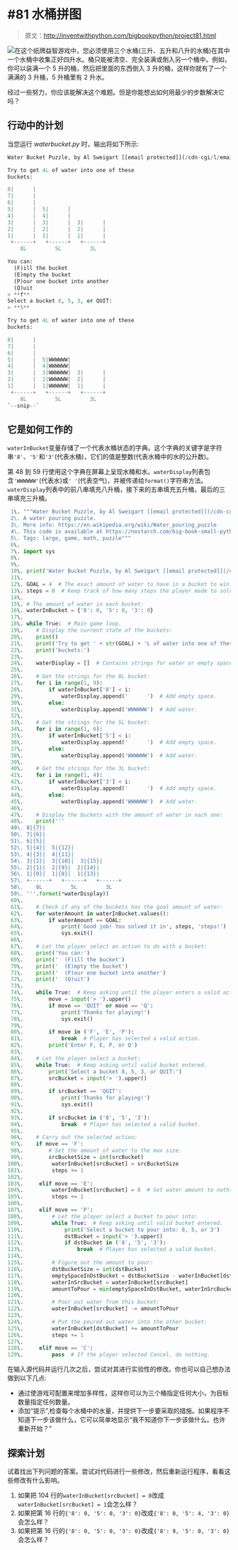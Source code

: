 # #81 水桶拼图

> 原文：<http://inventwithpython.com/bigbookpython/project81.html>

![](img/9d995d63aaead72cad01120081eb8f75.png)在这个纸牌益智游戏中，您必须使用三个水桶(三升、五升和八升的水桶)在其中一个水桶中收集正好四升水。桶只能被清空、完全装满或倒入另一个桶中。例如，你可以装满一个 5 升的桶，然后把里面的东西倒入 3 升的桶，这样你就有了一个满满的 3 升桶，5 升桶里有 2 升水。

经过一些努力，你应该能解决这个难题。但是你能想出如何用最少的步数解决它吗？

## 行动中的计划

当您运行 *waterbucket.py* 时，输出将如下所示:

```py
Water Bucket Puzzle, by Al Sweigart [[email protected]](/cdn-cgi/l/email-protection)

Try to get 4L of water into one of these
buckets:

8|      |
7|      |
6|      |
5|      |  5|      |
4|      |  4|      |
3|      |  3|      |  3|      |
2|      |  2|      |  2|      |
1|      |  1|      |  1|      |
 +------+   +------+   +------+
    8L         5L         3L

You can:
  (F)ill the bucket
  (E)mpty the bucket
  (P)our one bucket into another
  (Q)uit
> **f**
Select a bucket 8, 5, 3, or QUIT:
> **5**

Try to get 4L of water into one of these
buckets:

8|      |
7|      |
6|      |
5|      |  5|WWWWWW|
4|      |  4|WWWWWW|
3|      |  3|WWWWWW|  3|      |
2|      |  2|WWWWWW|  2|      |
1|      |  1|WWWWWW|  1|      |
 +------+   +------+   +------+
    8L         5L         3L
`--snip--`
```

## 它是如何工作的

`waterInBucket`变量存储了一个代表水桶状态的字典。这个字典的关键字是字符串`'8'`、`'5'`和`'3'`(代表水桶)，它们的值是整数(代表水桶中的水的公升数)。

第 48 到 59 行使用这个字典在屏幕上呈现水桶和水。`waterDisplay`列表包含`'WWWWWW'`(代表水)或`' '`(代表空气)，并被传递给`format()`字符串方法。`waterDisplay`列表中的前八串填充八升桶，接下来的五串填充五升桶，最后的三串填充三升桶。

```py
 1\. """Water Bucket Puzzle, by Al Sweigart [[email protected]](/cdn-cgi/l/email-protection)
 2\. A water pouring puzzle.
 3\. More info: https://en.wikipedia.org/wiki/Water_pouring_puzzle
 4\. This code is available at https://nostarch.com/big-book-small-python-programming
 5\. Tags: large, game, math, puzzle"""
 6\. 
 7\. import sys
 8\. 
 9\. 
 10\. print('Water Bucket Puzzle, by Al Sweigart [[email protected]](/cdn-cgi/l/email-protection)')
 11\. 
 12\. GOAL = 4  # The exact amount of water to have in a bucket to win.
 13\. steps = 0  # Keep track of how many steps the player made to solve this.
 14\. 
 15\. # The amount of water in each bucket:
 16\. waterInBucket = {'8': 0, '5': 0, '3': 0}
 17\. 
 18\. while True:  # Main game loop.
 19\.    # Display the current state of the buckets:
 20\.    print()
 21\.    print('Try to get ' + str(GOAL) + 'L of water into one of these')
 22\.    print('buckets:')
 23\. 
 24\.    waterDisplay = []  # Contains strings for water or empty space.
 25\. 
 26\.    # Get the strings for the 8L bucket:
 27\.    for i in range(1, 9):
 28\.        if waterInBucket['8'] < i:
 29\.            waterDisplay.append('      ')  # Add empty space.
 30\.        else:
 31\.            waterDisplay.append('WWWWWW')  # Add water.
 32\. 
 33\.    # Get the strings for the 5L bucket:
 34\.    for i in range(1, 6):
 35\.        if waterInBucket['5'] < i:
 36\.            waterDisplay.append('      ')  # Add empty space.
 37\.        else:
 38\.            waterDisplay.append('WWWWWW')  # Add water.
 39\. 
 40\.    # Get the strings for the 3L bucket:
 41\.    for i in range(1, 4):
 42\.        if waterInBucket['3'] < i:
 43\.            waterDisplay.append('      ')  # Add empty space.
 44\.        else:
 45\.            waterDisplay.append('WWWWWW')  # Add water.
 46\. 
 47\.    # Display the buckets with the amount of water in each one:
 48\.    print('''
 49\. 8|{7}|
 50\. 7|{6}|
 51\. 6|{5}|
 52\. 5|{4}|  5|{12}|
 53\. 4|{3}|  4|{11}|
 54\. 3|{2}|  3|{10}|  3|{15}|
 55\. 2|{1}|  2|{9}|  2|{14}|
 56\. 1|{0}|  1|{8}|  1|{13}|
 57\. +------+   +------+   +------+
 58\.    8L         5L         3L
 59\. '''.format(*waterDisplay))
 60\. 
 61\.    # Check if any of the buckets has the goal amount of water:
 62\.    for waterAmount in waterInBucket.values():
 63\.        if waterAmount == GOAL:
 64\.            print('Good job! You solved it in', steps, 'steps!')
 65\.            sys.exit()
 66\. 
 67\.    # Let the player select an action to do with a bucket:
 68\.    print('You can:')
 69\.    print('  (F)ill the bucket')
 70\.    print('  (E)mpty the bucket')
 71\.    print('  (P)our one bucket into another')
 72\.    print('  (Q)uit')
 73\. 
 74\.    while True:  # Keep asking until the player enters a valid action.
 75\.        move = input('> ').upper()
 76\.        if move == 'QUIT' or move == 'Q':
 77\.            print('Thanks for playing!')
 78\.            sys.exit()
 79\. 
 80\.        if move in ('F', 'E', 'P'):
 81\.            break  # Player has selected a valid action.
 82\.        print('Enter F, E, P, or Q')
 83\. 
 84\.    # Let the player select a bucket:
 85\.    while True:  # Keep asking until valid bucket entered.
 86\.        print('Select a bucket 8, 5, 3, or QUIT:')
 87\.        srcBucket = input('> ').upper()
 88\. 
 89\.        if srcBucket == 'QUIT':
 90\.            print('Thanks for playing!')
 91\.            sys.exit()
 92\. 
 93\.        if srcBucket in ('8', '5', '3'):
 94\.            break  # Player has selected a valid bucket.
 95\. 
 96\.    # Carry out the selected action:
 97\.    if move == 'F':
 98\.        # Set the amount of water to the max size.
 99\.        srcBucketSize = int(srcBucket)
100\.         waterInBucket[srcBucket] = srcBucketSize
101\.         steps += 1
102\. 
103\.     elif move == 'E':
104\.         waterInBucket[srcBucket] = 0  # Set water amount to nothing.
105\.         steps += 1
106\. 
107\.     elif move == 'P':
108\.         # Let the player select a bucket to pour into:
109\.         while True:  # Keep asking until valid bucket entered.
110\.             print('Select a bucket to pour into: 8, 5, or 3')
111\.             dstBucket = input('> ').upper()
112\.             if dstBucket in ('8', '5', '3'):
113\.                 break  # Player has selected a valid bucket.
114\. 
115\.         # Figure out the amount to pour:
116\.         dstBucketSize = int(dstBucket)
117\.         emptySpaceInDstBucket = dstBucketSize - waterInBucket[dstBucket]
118\.         waterInSrcBucket = waterInBucket[srcBucket]
119\.         amountToPour = min(emptySpaceInDstBucket, waterInSrcBucket)
120\. 
121\.         # Pour out water from this bucket:
122\.         waterInBucket[srcBucket] -= amountToPour
123\. 
124\.         # Put the poured out water into the other bucket:
125\.         waterInBucket[dstBucket] += amountToPour
126\.         steps += 1
127\. 
128\.     elif move == 'C':
129\.         pass  # If the player selected Cancel, do nothing. 
```

在输入源代码并运行几次之后，尝试对其进行实验性的修改。你也可以自己想办法做到以下几点:

*   通过使游戏可配置来增加多样性，这样你可以为三个桶指定任何大小，为目标数量指定任何数量。
*   添加“提示”,检查每个水桶中的水量，并提供下一步要采取的措施。如果程序不知道下一步该做什么，它可以简单地显示“我不知道你下一步该做什么。也许重新开始？”

## 探索计划

试着找出下列问题的答案。尝试对代码进行一些修改，然后重新运行程序，看看这些修改有什么影响。

1.  如果把 104 行的`waterInBucket[srcBucket] = 0`改成`waterInBucket[srcBucket] = 1`会怎么样？
2.  如果把第 16 行的`{'8': 0, '5': 0, '3': 0}`改成`{'8': 0, '5': 4, '3': 0}`会怎么样？
3.  如果把第 16 行的`{'8': 0, '5': 0, '3': 0}`改成`{'8': 9, '5': 0, '3': 0}`会怎么样？